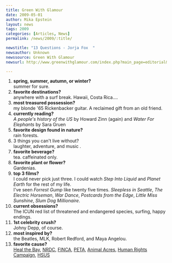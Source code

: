 ```yaml
---
title: Green With Glamour 
date: 2009-05-01
author: Mika Epstein
layout: news
tags: 2009
categories: [Articles, News]
permalink: /news/2009/:title/

newstitle: "13 Questions - Jorja Fox  "
newsauthor: Unknown  
newssource: Green With Glamour  
newsurl: http://www.greenwithglamour.com/index.php?main_page=editorial&e=questions&c=13_jorja_fox  

---
```


1. **spring, summer, autumn, or winter?**  
summer for sure.  
1. **favorite destinations?**  
anywhere with a surf break. Hawaii, Costa Rica....  
1. **most treasured possession?**  
my blonde '65 Rickenbacker guitar. A reclaimed gift from an old friend.  
1. **currently reading?**  
*A people's history of the US* by Howard Zinn (again) and *Water For Elephants* by Sara Gruen  
1. **favorite design found in nature?**  
rain forests.  
1. 3 things you can't live without?  
laughter, adventure, and music .  
1. **favorite beverage?**  
tea. caffeinated only.  
1. **favorite plant or flower?**  
Gardenias.  
1. **top 3 films?**  
I could never pick just three. I could watch *Step Into Liquid* and *Planet Earth* for the rest of my life.  
I've seen *Forrest Gump* like twenty five times. *Sleepless in Seattle*, *The Electric Horseman*, *War Dance*, *Postcards from the Edge*, *Little Miss Sunshine*, *Slum Dog Millionaire*.  
1. **current obsessions?**  
The ICUN red list of threatened and endangered species, surfing, happy endings.  
1. **1st celebrity crush?**  
Johny Depp, of course.  
1. **most inspired by?**  
the Beatles, MLK, Robert Redford, and Maya Angelou.  
1. **favorite cause?**  
[Heal the Bay](http://www.healthebay.org/), [NRDC](http://www.nrdc.org/), [FINCA](http://www.villagebanking.org/site/c.erKPI2PCIoE/b.2394109/k.BEA3/Home.htm), [PETA](http://www.peta.org/), [Animal Acres](http://www.animalacres.org/), [Human Rights Campaign](http://www.hrc.org/), [HSUS](http://www.hsus.org/ )
